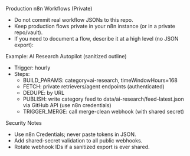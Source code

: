 Production n8n Workflows (Private)

- Do not commit real workflow JSONs to this repo.
- Keep production flows private in your n8n instance (or in a private repo/vault).
- If you need to document a flow, describe it at a high level (no JSON export):

Example: AI Research Autopilot (sanitized outline)
- Trigger: hourly
- Steps:
  - BUILD_PARAMS: category=ai-research, timeWindowHours=168
  - FETCH: private retrievers/agent endpoints (authenticated)
  - DEDUPE: by URL
  - PUBLISH: write category feed to data/ai-research/feed-latest.json via GitHub API (use n8n credentials)
  - TRIGGER_MERGE: call merge-clean webhook (with shared secret)

Security Notes
- Use n8n Credentials; never paste tokens in JSON.
- Add shared-secret validation to all public webhooks.
- Rotate webhook IDs if a sanitized export is ever shared.

